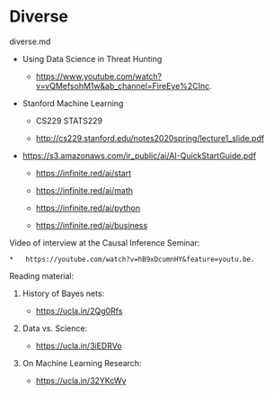 # Diverse

diverse.md

*   Using Data Science in Threat Hunting

    *   https://www.youtube.com/watch?v=vQMefsohM1w&ab_channel=FireEye%2CInc.

*   Stanford Machine Learning 

    *   CS229 STATS229

    *   http://cs229.stanford.edu/notes2020spring/lecture1_slide.pdf

*   https://s3.amazonaws.com/ir_public/ai/AI-QuickStartGuide.pdf

    *   https://infinite.red/ai/start

    *   https://infinite.red/ai/math

    *   https://infinite.red/ai/python

    *   https://infinite.red/ai/business






Video of interview at the Causal Inference Seminar: 

    *   https://youtube.com/watch?v=hB9xDcumnHY&feature=youtu.be.


Reading material:

1. History of Bayes nets:   

    *   https://ucla.in/2Qg0Rfs

2. Data  vs. Science: 

    *   https://ucla.in/3iEDRVo

3. On Machine Learning Research: 

    *   https://ucla.in/32YKcWy

